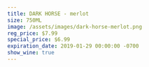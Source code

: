 ```yaml
---
title: DARK HORSE - merlot
size: 750ML
image: /assets/images/dark-horse-merlot.png
reg_price: $7.99
special_price: $6.99
expiration_date: 2019-01-29 00:00:00 -0700
show_wine: true
---
```



